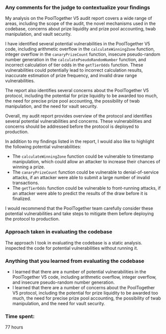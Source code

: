 ### Any comments for the judge to contextualize your findings

My analysis on the PoolTogether V5 audit report covers a wide range of areas, including the scope of the audit, the novel mechanisms used in the codebase, concerns about prize liquidity and prize pool accounting, twab manipulation, and vault security.

I have identified several potential vulnerabilities in the PoolTogether V5 code, including arithmetic overflow in the `calculateWinningZone` function, integer overflow in the `canaryPrizeCount` function, insecure pseudo-random number generation in the `calculatePseudoRandomNumber` function, and incorrect calculation of tier odds in the `getTierOdds` function. These vulnerabilities could potentially lead to incorrect calculation results, inaccurate estimation of prize frequency, and invalid draw range vulnerabilities.

The report also identifies several concerns about the PoolTogether V5 protocol, including the potential for prize liquidity to be awarded too much, the need for precise prize pool accounting, the possibility of twab manipulation, and the need for vault security.

Overall, my audit report provides overview of the protocol and identifies several potential vulnerabilities and concerns. These vulnerabilities and concerns should be addressed before the protocol is deployed to production.

In addition to my findings listed in the report, I would also like to highlight the following potential vulnerabilities:

* The `calculateWinningZone` function could be vulnerable to timestamp manipulation, which could allow an attacker to increase their chances of winning a prize.
* The `canaryPrizeCount` function could be vulnerable to denial-of-service attacks, if an attacker were able to submit a large number of invalid transactions.
* The `getTierOdds` function could be vulnerable to front-running attacks, if an attacker were able to predict the results of the draw before it is finalized.

I would recommend that the PoolTogether team carefully consider these potential vulnerabilities and take steps to mitigate them before deploying the protocol to production.

### Approach taken in evaluating the codebase
The approach I took in evaluating the codebase is a static analysis. inspected the code for potential vulnerabilities without running it.

### Anything that you learned from evaluating the codebase
* I learned that there are a number of potential vulnerabilities in the PoolTogether V5 code, including arithmetic overflow, integer overflow, and insecure pseudo-random number generation.
* I learned that there are a number of concerns about the PoolTogether V5 protocol, including the potential for prize liquidity to be awarded too much, the need for precise prize pool accounting, the possibility of twab manipulation, and the need for vault security.

### Time spent:
77 hours
